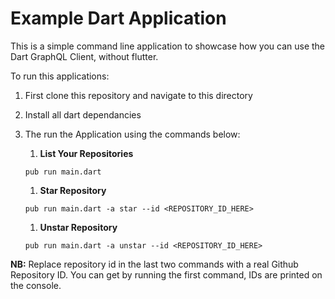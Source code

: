# Example Dart Application 

This is a simple command line application to showcase how you can use the Dart GraphQL Client, without flutter. 

To run this applications:

1. First clone this repository and navigate to this directory
2. Install all dart dependancies
3. The run the Application using the commands below:
   
   1. **List Your Repositories**

   ```
   pub run main.dart
   ```

   1. **Star Repository**

   ```
   pub run main.dart -a star --id <REPOSITORY_ID_HERE>
   ```

   1. **Unstar Repository**

   ```
   pub run main.dart -a unstar --id <REPOSITORY_ID_HERE>
   ```

**NB:** Replace repository id in the last two commands with a real Github Repository ID. You can get by running the first command, IDs are printed on the console. 
